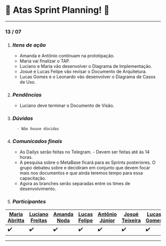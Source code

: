 # 💾 Atas Sprint Planning! 💾

-----------------------------------------------------------------------------------------------------------

<p align="center"> 
 <h3 align="left"> 
     13 / 07
 </h1>
</p>

1. ### _**Itens de ação**_

   * Amanda e Antônio continuam na prototipação.
   * Maria vai finalizar o TAP.
   * Luciano e Maria vão desenvolver o Diagrama de Implementação.
   * Josué e Lucas Felipe vão revisar o Documento de Arquitetura.
   * Lucas Gomes e o Leonardo vão desenvolver o Diagrama de Casos de Uso.
   
2. ### _**Pendências**_

   * Luciano deve terminar o Documento de Visão.
   
3. ### _**Dúvidas**_

         - Não houve dúvidas
   
4. ### _**Comunicados finais**_

    * As Dailys serão feitas no Telegram.
          - Devem ser feitas até às 14 horas.
    * A pesquisa sobre o MetaBase ficará para as Sprints posteriores. O grupo debateu sobre e decidiram em conjunto que devem focar mais nos documentos e que ainda teremos tempo para essa capacitação.
    * Agora as branches serão separadas entre os times de desenvolvimento.
   
5. ### _**Participantes**_
| [Maria Abritta](https://github.com/MariaAbritta) | [Luciano Freitas](https://github.com/luciano-freitas-melo) | [Amanda Noda](https://github.com/amanda-noda) | [Lucas Felipe](https://github.com/lucasfs1007) | [Antônio Júnior](https://github.com/antonioleaojr) | [Josué Teixeira](https://github.com/zjosuez) | [Lucas Gomes](https://github.com/lucasgcaldas) | [Leonardo Padre](https://github.com/LeonardoPadre) |
|--|--|--|--|--|--|--|--|
|✔️|✔️|✔️|✔️|✔️|✔️|✔️|✔️|
-----------------------------------------------------------------------------------------------------------
